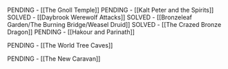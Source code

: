 PENDING - [[The Gnoll Temple]]
PENDING - [[Kalt Peter and the Spirits]]
SOLVED - [[Daybrook Werewolf Attacks]]
SOLVED - [[Bronzeleaf Garden/The Burning Bridge/Weasel Druid]]
SOLVED - [[The Crazed Bronze Dragon]]
PENDING - [[Hakour and Parinath]]

PENDING - [[The World Tree Caves]]

PENDING - [[The New Caravan]]